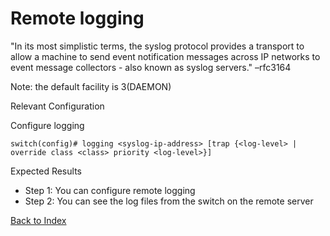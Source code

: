 # Remote logging

"In its most simplistic terms, the syslog protocol provides a transport to allow a machine to send event notification messages across IP networks to event message collectors - also known as syslog servers." –rfc3164

Note: the default facility is 3(DAEMON)

Relevant Configuration

Configure logging

```
switch(config)# logging <syslog-ip-address> [trap {<log-level> | override class <class> priority <log-level>}]
```

Expected Results

* Step 1: You can configure remote logging
* Step 2: You can see the log files from the switch on the remote server

[Back to Index](../README.md)
